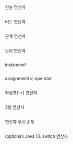 산술 연산자   
```
```

비트 연산자   
```
```

관계 연산자   
```
```

논리 연산자   
```
```

instanceof   
```
```

assignment(=) operator   
```
```


화살표(->) 연산자   
```
```

3항 연산자   
```
```

연산자 우선 순위   
```
```

(optional) Java 13. switch 연산자   
```
```
